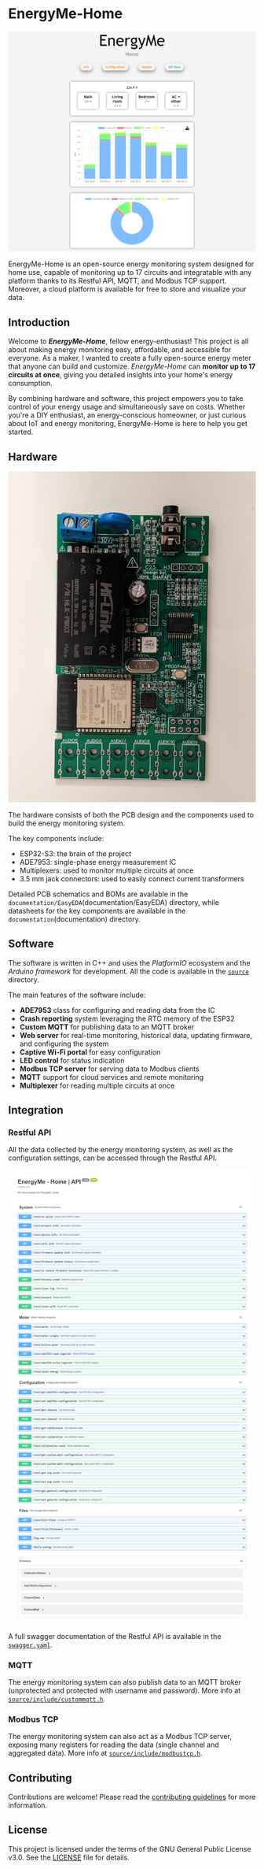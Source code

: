 # EnergyMe-Home

![Homepage](resources/homepage.png)

EnergyMe-Home is an open-source energy monitoring system designed for home use, capable of monitoring up to 17 circuits and integratable with any platform thanks to its Restful API, MQTT, and Modbus TCP support. Moreover, a cloud platform is available for free to store and visualize your data.

## Introduction

Welcome to ***EnergyMe-Home***, fellow energy-enthusiast! This project is all about making energy monitoring easy, affordable, and accessible for everyone. As a maker, I wanted to create a fully open-source energy meter that anyone can build and customize. *EnergyMe-Home* can **monitor up to 17 circuits at once**, giving you detailed insights into your home's energy consumption.

By combining hardware and software, this project empowers you to take control of your energy usage and simultaneously save on costs. Whether you're a DIY enthusiast, an energy-conscious homeowner, or just curious about IoT and energy monitoring, EnergyMe-Home is here to help you get started.

## Hardware

![PCB](resources/pcb_1.jpg)

The hardware consists of both the PCB design and the components used to build the energy monitoring system.

The key components include:

- ESP32-S3: the brain of the project
- ADE7953: single-phase energy measurement IC
- Multiplexers: used to monitor multiple circuits at once
- 3.5 mm jack connectors: used to easily connect current transformers

Detailed PCB schematics and BOMs are available in the `documentation/EasyEDA`(documentation/EasyEDA) directory, while datasheets for the key components are available in the `documentation`(documentation) directory.

## Software

The software is written in C++ and uses the *PlatformIO* ecosystem and the *Arduino framework* for development. All the code is available in the [`source`](source) directory.

The main features of the software include:

- **ADE7953** class for configuring and reading data from the IC
- **Crash reporting** system leveraging the RTC memory of the ESP32
- **Custom MQTT** for publishing data to an MQTT broker
- **Web server** for real-time monitoring, historical data, updating firmware, and configuring the system
- **Captive Wi-Fi portal** for easy configuration
- **LED control** for status indication
- **Modbus TCP server** for serving data to Modbus clients
- **MQTT** support for cloud services and remote monitoring
- **Multiplexer** for reading multiple circuits at once

## Integration

### Restful API

All the data collected by the energy monitoring system, as well as the configuration settings, can be accessed through the Restful API.

![alt text](resources/swagger.png)

A full swagger documentation of the Restful API is available in the [`swagger.yaml`](source/resources/swagger.yaml).

### MQTT

The energy monitoring system can also publish data to an MQTT broker (unprotected and protected with username and password). More info at [`source/include/custommqtt.h`](source/include/custommqtt.h).

### Modbus TCP

The energy monitoring system can also act as a Modbus TCP server, exposing many registers for reading the data (single channel and aggregated data). More info at [`source/include/modbustcp.h`](source/include/modbustcp.h).

## Contributing

Contributions are welcome! Please read the [contributing guidelines](CONTRIBUTING.md) for more information.

## License

This project is licensed under the terms of the GNU General Public License v3.0. See the [LICENSE](LICENSE) file for details.
